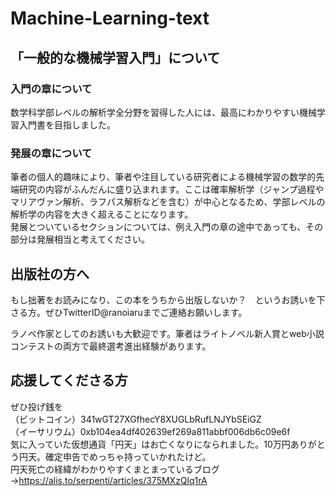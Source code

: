 # Machine-Learning-text
## 「一般的な機械学習入門」について  
### 入門の章について
数学科学部レベルの解析学全分野を習得した人には、最高にわかりやすい機械学習入門書を目指しました。  

### 発展の章について
筆者の個人的趣味により、筆者や注目している研究者による機械学習の数学的先端研究の内容がふんだんに盛り込まれます。ここは確率解析学（ジャンプ過程やマリアヴァン解析、ラフパス解析などを含む）が中心となるため、学部レベルの解析学の内容を大きく超えることになります。  
発展とついているセクションについては、例え入門の章の途中であっても、その部分は発展相当と考えてください。

## 出版社の方へ
もし拙著をお読みになり、この本をうちから出版しないか？　というお誘いを下さる方。ぜひTwitterID@ranoiaruまでご連絡お願いします。  

ラノベ作家としてのお誘いも大歓迎です。筆者はライトノベル新人賞とweb小説コンテストの両方で最終選考進出経験があります。

## 応援してくださる方
ぜひ投げ銭を  
（ビットコイン）341wGT27XGfhecY8XUGLbRufLNJYbSEiGZ  
（イーサリウム）0xb104ea4df402639ef269a811abbf006db6c09e6f  
気に入っていた仮想通貨「円天」はお亡くなりになられました。10万円ありがとう円天。確定申告でめっちゃ持っていかれたけど。  
円天死亡の経緯がわかりやすくまとまっているブログ→https://alis.to/serpenti/articles/375MXzQlq1rA
